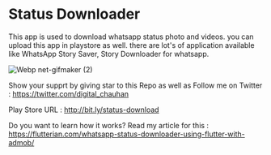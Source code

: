 # Status Downloader

This app is used to download whatsapp status photo and videos. you can upload this app in playstore as well. there are lot's of application available like WhatsApp Story Saver, Story Downloader for whatsapp. 

![Webp net-gifmaker (2)](https://user-images.githubusercontent.com/13075784/60452848-29403780-9c4d-11e9-9a73-4128b53a759f.gif)

Show your supprt by giving star to this Repo as well as Follow me on Twitter : https://twitter.com/digital_chauhan

Play Store URL : http://bit.ly/status-download

Do you want to learn how it works? 
Read my article for this : https://flutterian.com/whatsapp-status-downloader-using-flutter-with-admob/
